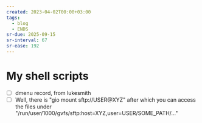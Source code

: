 ```yaml
---
created: 2023-04-02T00:00+03:00
tags:
  - blog
  - ENDS
sr-due: 2025-09-15
sr-interval: 67
sr-ease: 192
---
```


# My shell scripts

- [ ] dmenu record, from lukesmith
- [ ] Well, there is "gio mount sftp://USER@XYZ" after which you can access the files under "/run/user/1000/gvfs/sftp:host=XYZ,user=USER/SOME_PATH/…"
